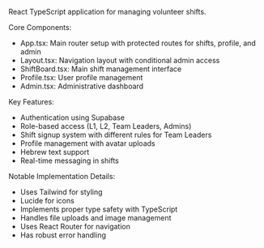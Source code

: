 React TypeScript application for managing volunteer shifts.

Core Components:
- App.tsx: Main router setup with protected routes for shifts, profile, and admin
- Layout.tsx: Navigation layout with conditional admin access
- ShiftBoard.tsx: Main shift management interface
- Profile.tsx: User profile management
- Admin.tsx: Administrative dashboard

Key Features:
- Authentication using Supabase
- Role-based access (L1, L2, Team Leaders, Admins)
- Shift signup system with different rules for Team Leaders
- Profile management with avatar uploads
- Hebrew text support
- Real-time messaging in shifts

Notable Implementation Details:
- Uses Tailwind for styling
- Lucide for icons
- Implements proper type safety with TypeScript
- Handles file uploads and image management
- Uses React Router for navigation
- Has robust error handling
